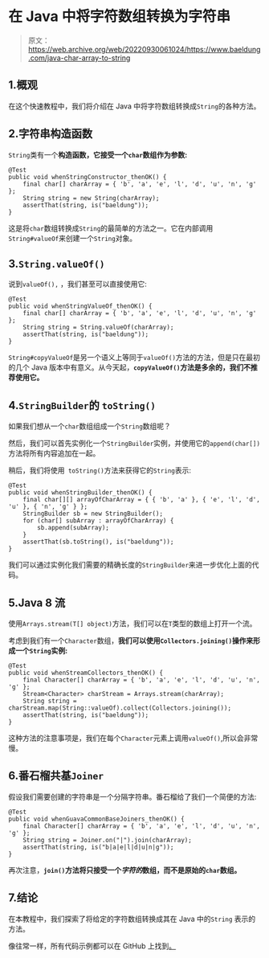 # 在 Java 中将字符数组转换为字符串

> 原文：<https://web.archive.org/web/20220930061024/https://www.baeldung.com/java-char-array-to-string>

## 1.概观

在这个快速教程中，我们将介绍在 Java 中将字符数组转换成`String`的各种方法。

## 2.字符串构造函数

`String`类有一个**构造函数，它接受一个`char`数组作为参数:**

```
@Test 
public void whenStringConstructor_thenOK() {
    final char[] charArray = { 'b', 'a', 'e', 'l', 'd', 'u', 'n', 'g' };
    String string = new String(charArray);
    assertThat(string, is("baeldung"));
}
```

这是将`char`数组转换成`String`的最简单的方法之一。它在内部调用 `String#valueOf`来创建一个`String`对象。

## 3.`String.valueOf()`

说到`valueOf(),` ，我们甚至可以直接使用它:

```
@Test
public void whenStringValueOf_thenOK() {
    final char[] charArray = { 'b', 'a', 'e', 'l', 'd', 'u', 'n', 'g' };
    String string = String.valueOf(charArray);
    assertThat(string, is("baeldung"));
}
```

`String#copyValueOf`是另一个语义上等同于`valueOf()`方法的方法，但是只在最初的几个 Java 版本中有意义。从今天起，**`copyValueOf()`方法是多余的，我们不推荐使用它。**

## 4.`StringBuilder`的 `toString()`

如果我们想从一个`char`数组组成一个`String`数组呢？

然后，我们可以首先实例化一个`StringBuilder`实例，并使用它的`append(char[])`方法将所有内容追加在一起。

稍后，我们将使用` toString()`方法来获得它的`String`表示:

```
@Test
public void whenStringBuilder_thenOK() {
    final char[][] arrayOfCharArray = { { 'b', 'a' }, { 'e', 'l', 'd', 'u' }, { 'n', 'g' } };    
    StringBuilder sb = new StringBuilder();
    for (char[] subArray : arrayOfCharArray) {
        sb.append(subArray);
    }
    assertThat(sb.toString(), is("baeldung"));
}
```

我们可以通过实例化我们需要的精确长度的`StringBuilder`来进一步优化上面的代码。

## 5.Java 8 流

使用`Arrays.stream(T[] object)`方法，我们可以在`T`类型的数组上打开一个流。

考虑到我们有一个`Character`数组，**我们可以使用`Collectors.joining()`操作来形成一个`String`实例:**

```
@Test
public void whenStreamCollectors_thenOK() {
    final Character[] charArray = { 'b', 'a', 'e', 'l', 'd', 'u', 'n', 'g' };
    Stream<Character> charStream = Arrays.stream(charArray);
    String string = charStream.map(String::valueOf).collect(Collectors.joining());
    assertThat(string, is("baeldung"));
}
```

这种方法的注意事项是，我们在每个`Character`元素上调用`valueOf()`,所以会非常慢。

## 6.番石榴共基`Joiner`

假设我们需要创建的字符串是一个分隔字符串。番石榴给了我们一个简便的方法:

```
@Test
public void whenGuavaCommonBaseJoiners_thenOK() {
    final Character[] charArray = { 'b', 'a', 'e', 'l', 'd', 'u', 'n', 'g' };
    String string = Joiner.on("|").join(charArray);
    assertThat(string, is("b|a|e|l|d|u|n|g"));
}
```

再次注意，**`join()`方法将只接受一个*字符的*数组，而不是原始的`char`数组。**

## 7.结论

在本教程中，我们探索了将给定的字符数组转换成其在 Java 中的`String` 表示的方法。

像往常一样，所有代码示例都可以在 GitHub 上找到[。](https://web.archive.org/web/20221205161818/https://github.com/eugenp/tutorials/tree/master/core-java-modules/core-java-string-conversions-2)